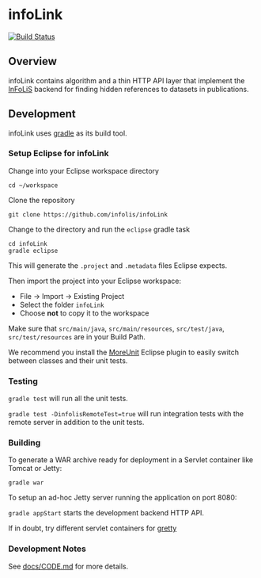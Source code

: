 infoLink
========

[![Build Status](https://travis-ci.org/infolis/infoLink.svg?branch=master)](https://travis-ci.org/infolis/infoLink)

Overview
--------

infoLink contains algorithm and a thin HTTP API layer that implement the
[InFoLiS](http://infolis.github.io) backend for finding hidden references to
datasets in publications.

Development
-----------

infoLink uses [gradle](http://gradle.org) as its build tool.

### Setup Eclipse for infoLink

Change into your Eclipse workspace directory

```
cd ~/workspace
```

Clone the repository

```
git clone https://github.com/infolis/infoLink
```

Change to the directory and run the `eclipse` gradle task

```
cd infoLink
gradle eclipse
```

This will generate the `.project` and `.metadata` files Eclipse expects.

Then import the project into your Eclipse workspace:

* File -> Import -> Existing Project
* Select the folder `infoLink`
* Choose **not** to copy it to the workspace

Make sure that `src/main/java`, `src/main/resources`, `src/test/java`,
`src/test/resources` are in your Build Path.

We recommend you install the [MoreUnit](http://...) Eclipse plugin to easily
switch between classes and their unit tests.

### Testing

`gradle test` will run all the unit tests.

`gradle test -DinfolisRemoteTest=true` will run integration tests with the remote server in addition to the unit tests.


### Building

To generate a WAR archive ready for deployment in a Servlet container like Tomcat or Jetty:

```
gradle war
```

To setup an ad-hoc Jetty server running the application on port 8080:

`gradle appStart` starts the development backend HTTP API.

If in doubt, try different servlet containers for [gretty](…)

### Development Notes

See [docs/CODE.md](./docs/CODE.md) for more details.
